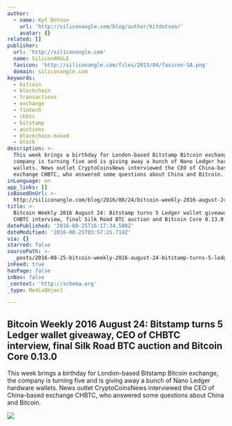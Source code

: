 ```yaml
---
author:
  - name: Kyt Dotson
    url: 'http://siliconangle.com/blog/author/kitdotson/'
    avatar: {}
related: []
publisher:
  url: 'http://siliconangle.com'
  name: SiliconANGLE
  favicon: 'http://siliconangle.com/files/2015/04/favicon-SA.png'
  domain: siliconangle.com
keywords:
  - bitcoin
  - blockchain
  - transactions
  - exchange
  - fintech
  - chbtc
  - bitstamp
  - auctions
  - blockchain-based
  - block
description: >-
  This week brings a birthday for London-based Bitstamp Bitcoin exchange, the
  company is turning five and is giving away a bunch of Nano Ledger hardware
  wallets. News outlet CryptoCoinsNews interviewed the CEO of China-based
  exchange CHBTC, who answered some questions about China and Bitcoin.
inLanguage: en
app_links: []
isBasedOnUrl: >-
  http://siliconangle.com/blog/2016/08/24/bitcoin-weekly-2016-august-24-bitstamp-turns-5-ledger-wallet-giveaway-ceo-of-chbtc-interview-final-silk-road-btc-auction-and-bitcoin-core-0-13-0/
title: >-
  Bitcoin Weekly 2016 August 24: Bitstamp turns 5 Ledger wallet giveaway, CEO of
  CHBTC interview, final Silk Road BTC auction and Bitcoin Core 0.13.0
datePublished: '2016-08-25T16:17:34.500Z'
dateModified: '2016-08-25T03:57:25.714Z'
via: {}
starred: false
sourcePath: >-
  _posts/2016-08-25-bitcoin-weekly-2016-august-24-bitstamp-turns-5-ledger-walle.md
inFeed: true
hasPage: false
inNav: false
_context: 'http://schema.org'
_type: MediaObject

---
```

<article style=""><h1>Bitcoin Weekly 2016 August 24: Bitstamp turns 5 Ledger wallet giveaway, CEO of CHBTC interview, final Silk Road BTC auction and Bitcoin Core 0.13.0</h1><p>This week brings a birthday for London-based Bitstamp Bitcoin exchange, the company is turning five and is giving away a bunch of Nano Ledger hardware wallets. News outlet CryptoCoinsNews interviewed the CEO of China-based exchange CHBTC, who answered some questions about China and Bitcoin.</p><img src="http://siliconangle.com/files/2014/10/bitstamp-ceo-Nejc-Kodri-800x450.jpg" /></article>